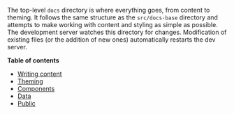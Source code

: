 The top-level `docs` directory is where everything goes, from content to theming. It follows the same structure as the `src/docs-base` directory and attempts to make working with content and styling as simple as possible. The development server watches this directory for changes. Modification of existing files (or the addition of new ones) automatically restarts the dev server.

**Table of contents**

- [Writing content](/the-docs-directory/writing-content)
- [Theming](/the-docs-directory/theming)
- [Components](/the-docs-directory/components)
- [Data](/the-docs-directory/data)
- [Public](/the-docs-directory/public)
